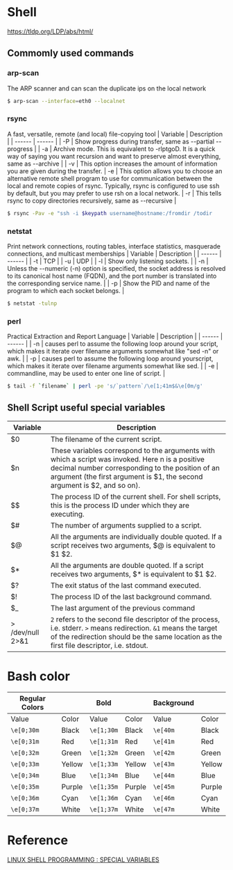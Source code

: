 # Shell

https://tldp.org/LDP/abs/html/

## Commomly used commands
### arp-scan 
The ARP scanner and can scan the duplicate ips on the local network
```sh
$ arp-scan --interface=eth0 --localnet
```

### rsync
A fast, versatile, remote (and local) file-copying tool
| Variable | Description |
| ------ | ------ |
| -P | Show progress during transfer, same as --partial --progress |
| -a | Archive mode. This is equivalent to -rlptgoD. It is a quick way of saying you want recursion and want to preserve almost everything, same as --archive |
| -v | This option increases the amount of information you are given during the transfer. 
| -e | This option allows you to choose an alternative remote shell program to use for communication between the local and remote copies of rsync. Typically, rsync        is configured to use ssh by default, but you may prefer to use rsh on a local network. 
| -r | This tells rsync to copy directories recursively, same as --recursive |
```sh
$ rsync -Pav -e "ssh -i $keypath username@hostname:/fromdir /todir
```

### netstat
Print network connections, routing tables, interface statistics, masquerade connections, and multicast memberships
| Variable | Description |
| ------ | ------ |
| -t | TCP |
| -u | UDP |
| -l | Show only listening sockets. |
| -n | Unless the --numeric (-n) option is specified, the socket address is resolved to its canonical host name (FQDN), and the port number is translated into the          corresponding service name. |
| -p | Show the PID and name of the program to which each socket belongs. |
```sh
$ netstat -tulnp
```

### perl
Practical Extraction and Report Language
| Variable | Description |
| ------ | ------ |
| -n | causes perl to assume the following loop around your script, which makes it iterate over filename arguments somewhat like "sed -n" or awk. |
| -p | causes perl to assume the following loop around  yourscript, which makes it iterate over filename arguments somewhat like sed. |
| -e | commandline, may be used to enter one line of script. |
```sh
$ tail -f `filename` | perl -pe 's/`pattern`/\e[1;41m$&\e[0m/g'
```

## Shell Script useful special variables
| Variable | Description |
| ------ | ------ |
| $0 | The filename of the current script. |
| $n | These variables correspond to the arguments with which a script was invoked. Here n is a positive decimal number corresponding to the position of an argument (the first argument is $1, the second argument is $2, and so on). |
| $$ | The process ID of the current shell. For shell scripts, this is the process ID under which they are executing. |
| $# | The number of arguments supplied to a script. |
| $@ | All the arguments are individually double quoted. If a script receives two arguments, $@ is equivalent to $1 $2. |
| $* | All the arguments are double quoted. If a script receives two arguments, $* is equivalent to $1 $2. |
| $? | The exit status of the last command executed. |
| $! | The process ID of the last background command. |
| $_ | The last argument of the previous command |
| > /dev/null 2>&1 | `2` refers to the second file descriptor of the process, i.e. stderr.  `>` means redirection. `&1` means the target of the redirection should be the same location as the first file descriptor, i.e. stdout. |

# Bash color 
| Regular Colors |        | Bold       |        | Background |        |
| ------         | ------ | ------     | ------ | ------     | ------ |
| Value          | Color  | Value      | Color  | Value      | Color  |
| `\e[0;30m`     | Black  | `\e[1;30m` | Black  | `\e[40m`   | Black  |
| `\e[0;31m`     | Red    | `\e[1;31m` | Red    | `\e[41m`   | Red    |
| `\e[0;32m`     | Green  | `\e[1;32m` | Green  | `\e[42m`   | Green  |
| `\e[0;33m`     | Yellow | `\e[1;33m` | Yellow | `\e[43m`   | Yellow |
| `\e[0;34m`     | Blue   | `\e[1;34m` | Blue   | `\e[44m`   | Blue   |
| `\e[0;35m`     | Purple | `\e[1;35m` | Purple | `\e[45m`   | Purple |
| `\e[0;36m`     | Cyan   | `\e[1;36m` | Cyan   | `\e[46m`   | Cyan   |
| `\e[0;37m`     | White  | `\e[1;37m` | White  | `\e[47m`   | White  |


# Reference
[LINUX SHELL PROGRAMMING : SPECIAL VARIABLES][SV]


[SV]: <https://www.bogotobogo.com/Linux/linux_shell_programming_tutorial3_special_variables.php>
